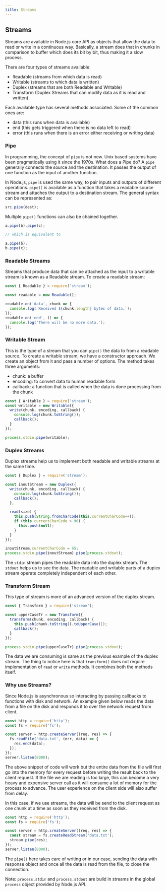 ```yaml
---
title: Streams
---
```


## Streams

Streams are available in Node.js core API as objects that allow the data to read or write in a continuous way. Basically, a stream does that in chunks in comparison to buffer which does its bit by bit, thus making it a slow process.

There are four types of streams available:

* Readable (streams from which data is read)
* Writable (streams to which data is written)
* Duplex (streams that are both Readable and Writable)
* Transform (Duplex Streams that can modify data as it is read and written)

Each available type has several methods associated. Some of the common ones are:

* data (this runs when data is available)
* end (this gets triggered when there is no data left to read)
* error (this runs when there is an error either receiving or writing data)

### Pipe

In programming, the concept of `pipe` is not new. Unix based systems have been pragmatically using it since the 1970s. What does a Pipe do? A `pipe` generally connects the source and the destination. It passes the output of one function as the input of another function.

In Node.js, `pipe` is used the same way, to pair inputs and outputs of different operations. `pipe()` is available as a function that takes a readable source stream and attaches the output to a destination stream. The general syntax can be represented as:

```javascript
src.pipe(dest);
```

Multiple `pipe()` functions can also be chained together.

```javascript
a.pipe(b).pipe(c);

// which is equivalent to

a.pipe(b);
b.pipe(c);
```

### Readable Streams

Streams that produce data that can be attached as the input to a writable stream is known as a Readable stream. To create a readable stream:

```javascript
const { Readable } = require('stream');

const readable = new Readable();

readable.on('data', chunk => {
  console.log(`Received ${chunk.length} bytes of data.`);
});
readable.on('end', () => {
  console.log('There will be no more data.');
});
```

### Writable Stream

This is the type of a stream that you can `pipe()` the data to from a readable source. To create a writable stream, we have a constructor approach. We create an object from it and pass a number of options. The method takes three arguments:

* chunk: a buffer
* encoding: to convert data to human readable form
* callback: a function that is called when the data is done processing from the chunk

```javascript
const { Writable } = require('stream');
const writable = new Writable({
  write(chunk, encoding, callback) {
    console.log(chunk.toString());
    callback();
  }
});

process.stdin.pipe(writable);
```

### Duplex Streams

Duplex streams help us to implement both readable and writable streams at the same time.

```javascript
const { Duplex } = require('stream');

const inoutStream = new Duplex({
  write(chunk, encoding, callback) {
    console.log(chunk.toString());
    callback();
  },

  read(size) {
    this.push(String.fromCharCode(this.currentCharCode++));
    if (this.currentCharCode > 90) {
      this.push(null);
    }
  }
});

inoutStream.currentCharCode = 65;
process.stdin.pipe(inoutStream).pipe(process.stdout);
```

The `stdin` stream pipes the readable data into the duplex stream. The `stdout` helps us to see the data. The readable and writable parts of a duplex stream operate completely independent of each other.

### Transform Stream

This type of stream is more of an advanced version of the duplex stream.

```javascript
const { Transform } = require('stream');

const upperCaseTr = new Transform({
  transform(chunk, encoding, callback) {
    this.push(chunk.toString().toUpperCase());
    callback();
  }
});

process.stdin.pipe(upperCaseTr).pipe(process.stdout);
```

The data we are consuming is same as the previous example of the duplex stream. The thing to notice here is that `transform()` does not require implementation of `read` or `write` methods. It combines both the methods itself.

### Why use Streams?

Since Node.js is asynchronous so interacting by passing callbacks to functions with disk and network. An example given below reads the data from a file on the disk and responds it to over the network request from client.

```javascript
const http = require('http');
const fs = require('fs');

const server = http.createServer((req, res) => {
  fs.readFile('data.txt', (err, data) => {
    res.end(data);
  });
});
server.listen(8000);
```

The above snippet of code will work but the entire data from the file will first go into the memory for every request before writing the result back to the client request. If the file we are reading is too large, this can become a very heavy and expensive server call as it will consume a lot of memory for the process to advance. The user experience on the client side will also suffer from delay.

In this case, if we use streams, the data will be send to the client request as one chunk at a time as soon as they received from the disk.

```javascript
const http = require('http');
const fs = require('fs');

const server = http.createServer((req, res) => {
  const stream = fs.createReadStream('data.txt');
  stream.pipe(res);
});
server.listen(8000);
```

The `pipe()` here takes care of writing or in our case, sending the data with response object and once all the data is read from the file, to close the connection.

Note: `process.stdin` and `process.stdout` are build in streams in the global `process` object provided by Node.js API.
